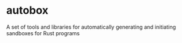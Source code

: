 # autobox
A set of tools and libraries for automatically generating and initiating sandboxes for Rust programs
